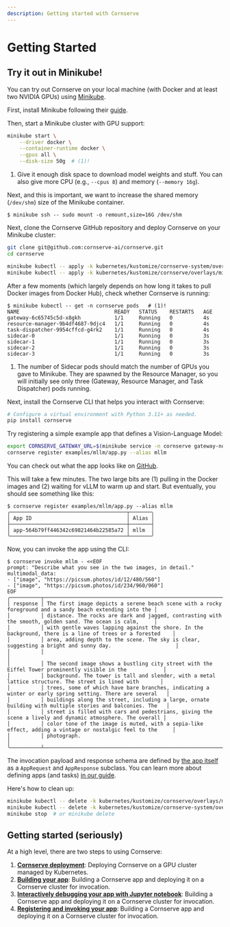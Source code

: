 ```yaml
---
description: Getting started with Cornserve
---
```


# Getting Started

## Try it out in Minikube!

You can try out Cornserve on your local machine (with Docker and at least two NVIDIA GPUs) using [Minikube](https://minikube.sigs.k8s.io).

First, install Minikube following their [guide](https://minikube.sigs.k8s.io/docs/start/).

Then, start a Minikube cluster with GPU support:

```bash
minikube start \
    --driver docker \
    --container-runtime docker \
    --gpus all \
    --disk-size 50g  # (1)!
```

1. Give it enough disk space to download model weights and stuff. You can also give more CPU (e.g., `--cpus 8`) and memory (`--memory 16g`).

Next, and this is important, we want to increase the shared memory (`/dev/shm`) size of the Minikube container.

```console
$ minikube ssh -- sudo mount -o remount,size=16G /dev/shm
```

Next, clone the Cornserve GitHub repository and deploy Cornserve on your Minikube cluster:

```bash
git clone git@github.com:cornserve-ai/cornserve.git
cd cornserve

minikube kubectl -- apply -k kubernetes/kustomize/cornserve-system/overlays/minikube
minikube kubectl -- apply -k kubernetes/kustomize/cornserve/overlays/minikube
```

After a few moments (which largely depends on how long it takes to pull Docker images from Docker Hub), check whether Cornserve is running:

```console
$ minikube kubectl -- get -n cornserve pods   # (1)!
NAME                               READY   STATUS    RESTARTS   AGE
gateway-6c65745c5d-x8gkh           1/1     Running   0          4s
resource-manager-9b4df4687-9djc4   1/1     Running   0          4s
task-dispatcher-9954cffcd-g4rk2    1/1     Running   0          4s
sidecar-0                          1/1     Running   0          3s
sidecar-1                          1/1     Running   0          3s
sidecar-2                          1/1     Running   0          3s
sidecar-3                          1/1     Running   0          3s
```

1. The number of Sidecar pods should match the number of GPUs you gave to Minikube. They are spawned by the Resource Manager, so you will initially see only three (Gateway, Resource Manager, and Task Dispatcher) pods running.

Next, install the Cornserve CLI that helps you interact with Cornserve:

```bash
# Configure a virtual environment with Python 3.11+ as needed.
pip install cornserve
```

Try registering a simple example app that defines a Vision-Language Model:

```bash
export CORNSERVE_GATEWAY_URL=$(minikube service -n cornserve gateway-node-port --url)
cornserve register examples/mllm/app.py --alias mllm
```

You can check out what the app looks like on [GitHub](https://github.com/cornserve-ai/cornserve/blob/3fbf3c62dc7bd8019af29d1ae260b2cafc071ad8/examples/mllm/app.py).

This will take a few minutes. The two large bits are (1) pulling in the Docker images and (2) waiting for vLLM to warm up and start. But eventually, you should see something like this:

```console
$ cornserve register examples/mllm/app.py --alias mllm
╭──────────────────────────────────────┬───────╮
│ App ID                               │ Alias │
├──────────────────────────────────────┼───────┤
│ app-564b79ff446342c69821464b22585a72 │ mllm  │
╰──────────────────────────────────────┴───────╯
```

Now, you can invoke the app using the CLI:

```console
$ cornserve invoke mllm - <<EOF
prompt: "Describe what you see in the two images, in detail."
multimodal_data:
- ["image", "https://picsum.photos/id/12/480/560"]
- ["image", "https://picsum.photos/id/234/960/960"]
EOF
╭──────────┬───────────────────────────────────────────────────────────────────────────────────────────────────────────╮
│ response │ The first image depicts a serene beach scene with a rocky foreground and a sandy beach extending into the │
│          │ distance. The rocks are dark and jagged, contrasting with the smooth, golden sand. The ocean is calm,     │
│          │ with gentle waves lapping against the shore. In the background, there is a line of trees or a forested    │
│          │ area, adding depth to the scene. The sky is clear, suggesting a bright and sunny day.                     │
│          │                                                                                                           │
│          │ The second image shows a bustling city street with the Eiffel Tower prominently visible in the            │
│          │ background. The tower is tall and slender, with a metal lattice structure. The street is lined with       │
│          │ trees, some of which have bare branches, indicating a winter or early spring setting. There are several   │
│          │ buildings along the street, including a large, ornate building with multiple stories and balconies. The   │
│          │ street is filled with cars and pedestrians, giving the scene a lively and dynamic atmosphere. The overall │
│          │ color tone of the image is muted, with a sepia-like effect, adding a vintage or nostalgic feel to the     │
│          │ photograph.                                                                                               │
╰──────────┴───────────────────────────────────────────────────────────────────────────────────────────────────────────╯
```

The invocation payload and response schema are defined by [the app itself](https://github.com/cornserve-ai/cornserve/blob/3fbf3c62dc7bd8019af29d1ae260b2cafc071ad8/examples/mllm/app.py) as a `AppRequest` and `AppResponse` subclass.
You can learn more about defining apps (and tasks) [in our guide](building_apps.md).

Here's how to clean up:

```bash
minikube kubectl -- delete -k kubernetes/kustomize/cornserve/overlays/minikube
minikube kubectl -- delete -k kubernetes/kustomize/cornserve-system/overlays/minikube
minikube stop  # or minikube delete
```

## Getting started (seriously)

At a high level, there are two steps to using Cornserve:

1. [**Cornserve deployment**](cornserve.md): Deploying Cornserve on a GPU cluster managed by Kubernetes.
1. [**Building your app**](building_apps.md): Building a Cornserve app and deploying it on a Cornserve cluster for invocation.
1. [**Interactively debugging your app with Jupyter notebook**](jupyter.ipynb): Building a Cornserve app and deploying it on a Cornserve cluster for invocation.
1. [**Registering and invoking your app**](registering_apps.md): Building a Cornserve app and deploying it on a Cornserve cluster for invocation.
